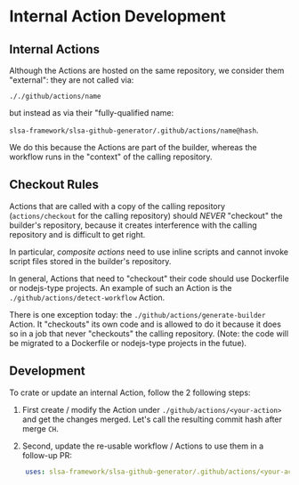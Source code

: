 # Internal Action Development

## Internal Actions
Although the Actions are hosted on the same repository, we consider them "external": they are not called via:

```././github/actions/name```

but instead as via their "fully-qualified name:

```slsa-framework/slsa-github-generator/.github/actions/name@hash```. 

We do this because the Actions are part of the builder, whereas the workflow runs in the "context" of the calling repository.

## Checkout Rules
Actions that are called with a copy of the calling repository (`actions/checkout` for the calling repository)
should *NEVER* "checkout" the builder's repository, because it creates interference with the calling repository
and is difficult to get right.
    
In particular, *composite actions* need to use inline scripts and cannot invoke script files stored in the builder's repository.

In general, Actions that need to "checkout" their code should use Dockerfile or nodejs-type projects. An example of such an Action
is the `./github/actions/detect-workflow` Action.

There is one exception today: the `./github/actions/generate-builder` Action. It "checkouts" its own code and is allowed to do it
because it does so in a job that never "checkouts" the calling repository. (Note: the code will be migrated to 
a Dockerfile or nodejs-type projects in the futue).

## Development

To crate or update an internal Action, follow the 2 following steps:

1. First create / modify the Action under `./github/actions/<your-action>` and get the changes merged. Let's call the resulting
commit hash after merge `CH`.

1. Second, update the re-usable workflow / Actions to use them in a follow-up PR:
```yaml
    uses: slsa-framework/slsa-github-generator/.github/actions/<your-action>@CH
```
